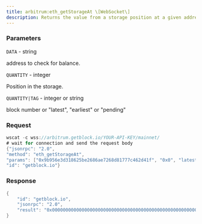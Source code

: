 ```yaml
---
title: arbitrum:eth_getStorageAt \[WebSocket\]
description: Returns the value from a storage position at a given address.
---
```


### Parameters


`DATA` - string

address to check for balance.

`QUANTITY` - integer

Position in the storage.

`QUANTITY|TAG` - integer or string

block number or "latest", "earliest" or "pending"

### Request

``` java
wscat -c wss://arbitrum.getblock.io/YOUR-API-KEY/mainnet/ 
# wait for connection and send the request body 
{"jsonrpc": "2.0",
"method": "eth_getStorageAt",
"params": ["0x9b956e3d318625be2686ae7268d81777c462d41f", "0x0", "latest"],
"id": "getblock.io"}
```

###  Response

``` java
{
    "id": "getblock.io",
    "jsonrpc": "2.0",
    "result": "0x0000000000000000000000000000000000000000000000000000000000000000"
}
```

